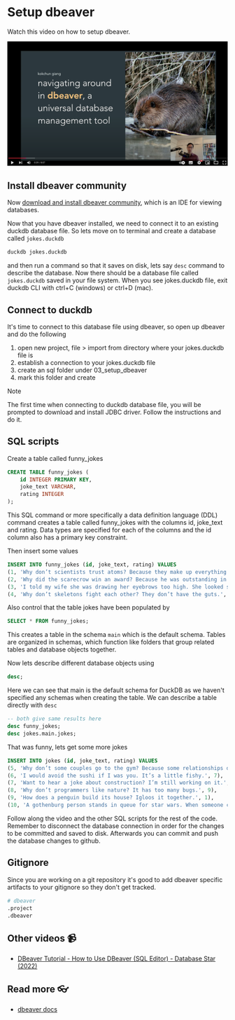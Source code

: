 # Setup dbeaver

Watch this video on how to setup dbeaver.

<a href="https://youtu.be/qdTSora1Nbs" target="_blank">
  <img src="https://github.com/kokchun/assets/blob/main/sql/03_dbeaver_navigation_video.png?raw=true" alt="dbeaver navigation" width="600">
</a>

## Install dbeaver community

Now [download and install dbeaver community](https://dbeaver.io/download/), which is an IDE for viewing databases.

Now that you have dbeaver installed, we need to connect it to an existing duckdb database file. So lets move on to terminal and create a database called `jokes.duckdb`

```bash
duckdb jokes.duckdb
```

and then run a command so that it saves on disk, lets say `desc` command to describe the database. Now there should be a database file called `jokes.duckdb` saved in your file system. When you see jokes.duckdb file, exit duckdb CLI with ctrl+C (windows) or ctrl+D (mac).

## Connect to duckdb

It's time to connect to this database file using dbeaver, so open up dbeaver and do the following

1. open new project, file > import from directory where your jokes.duckdb file is
2. establish a connection to your jokes.duckdb file
3. create an sql folder under 03_setup_dbeaver
4. mark this folder and create

> [!NOTE]
> The first time when connecting to duckdb database file, you will be prompted to download and install JDBC driver.
> Follow the instructions and do it.

## SQL scripts

Create a table called funny_jokes

```sql
CREATE TABLE funny_jokes (
    id INTEGER PRIMARY KEY,
    joke_text VARCHAR,
    rating INTEGER
);
```

This SQL command or more specifically a data definition language (DDL) command creates a table called funny_jokes with the columns id, joke_text and rating. Data types are specified for each of the columns and the id column also has a primary key constraint.

Then insert some values

```sql
INSERT INTO funny_jokes (id, joke_text, rating) VALUES
(1, 'Why don’t scientists trust atoms? Because they make up everything!', 8),
(2, 'Why did the scarecrow win an award? Because he was outstanding in his field!', 7),
(3, 'I told my wife she was drawing her eyebrows too high. She looked surprised.', 9),
(4, 'Why don’t skeletons fight each other? They don’t have the guts.', 6);
```

Also control that the table jokes have been populated by

```sql
SELECT * FROM funny_jokes;
```

This creates a table in the schema `main` which is the default schema. Tables are organized in schemas, which function like folders that group related tables and database objects together.

Now lets describe different database objects using

```sql
desc;
```

Here we can see that main is the default schema for DuckDB as we haven't specified any schemas when creating the table. We can describe a table directly with `desc`

```sql
-- both give same results here
desc funny_jokes;
desc jokes.main.jokes;
```

That was funny, lets get some more jokes


```sql
INSERT INTO jokes (id, joke_text, rating) VALUES
(5, 'Why don’t some couples go to the gym? Because some relationships don’t work out.', 8),
(6, 'I would avoid the sushi if I was you. It’s a little fishy.', 7),
(7, 'Want to hear a joke about construction? I’m still working on it.', 6),
(8, 'Why don’t programmers like nature? It has too many bugs.', 9),
(9, 'How does a penguin build its house? Igloos it together.', 1),
(10, 'A gothenburg person stands in queue for star wars. When someone cuts the line he says ge daj.', 2);
```

Follow along the video and the other SQL scripts for the rest of the code. Remember to disconnect the database connection in order for the changes to be committed and saved to disk. Afterwards you can commit and push the database changes to github.

## Gitignore

Since you are working on a git repository it's good to add dbeaver specific artifacts to your gitignore so they don't get tracked.

```bash
# dbeaver
.project
.dbeaver
```

## Other videos 📹

- [DBeaver Tutorial - How to Use DBeaver (SQL Editor) - Database Star (2022)](https://www.youtube.com/watch?v=LEx96-CkB1Q)

## Read more 👓

- [dbeaver docs](https://dbeaver.com/docs/dbeaver/)